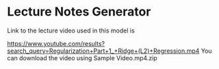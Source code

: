 # Lecture Notes Generator
Link to the lecture video used in this model is


https://www.youtube.com/results?search_query=Regularization+Part+1_+Ridge+(L2)+Regression.mp4
You can download the video using Sample Video.mp4.zip
